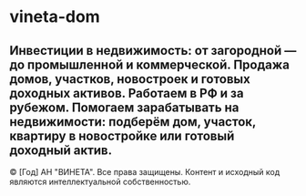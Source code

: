 # vineta-dom
Инвестиции в недвижимость: от загородной — до промышленной и коммерческой. Продажа домов, участков, новостроек и готовых доходных активов. Работаем в РФ и за рубежом. Помогаем зарабатывать на недвижимости: подберём дом, участок, квартиру в новостройке или готовый доходный актив.
---
© [Год] АН "ВИНЕТА". Все права защищены.
Контент и исходный код являются интеллектуальной собственностью.
